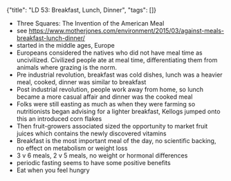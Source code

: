 {"title": "LD 53: Breakfast, Lunch, Dinner", "tags": []}
* Three Squares: The Invention of the American Meal
* see https://www.motherjones.com/environment/2015/03/against-meals-breakfast-lunch-dinner/
* started in the middle ages, Europe
* Europeans considered the natives who did not have meal time as uncivilized. Civilized people ate at meal time, differentiating them from animals where grazing is the norm.
* Pre industrial revolution, breakfast was cold dishes, lunch was a heavier meal, cooked, dinner was similar to breakfast
* Post industrial revolution, people work away from home, so lunch became a more casual affair and dinner was the cooked meal
* Folks were still easting as much as when they were farming so nutritionists began advising for a lighter breakfast, Kellogs jumped onto this an introduced corn flakes
* Then fruit-growers associated sized the opportunity to market fruit juices which contains the newly discovered vitamins
* Breakfast is the most important meal of the day, no scientific backing, no effect on metabolism or weight loss
* 3 v 6 meals, 2 v 5 meals, no weight or hormonal differences
* periodic fasting seems to have some positive benefits
* Eat when you feel hungry

